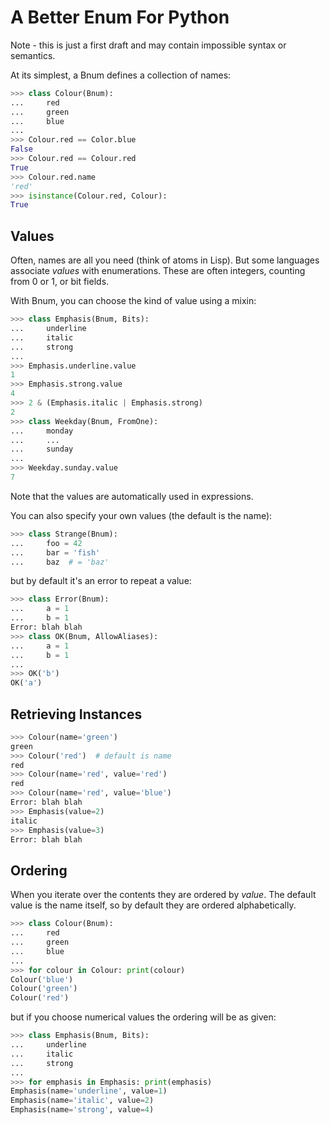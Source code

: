 A Better Enum For Python
========================

Note - this is just a first draft and may contain impossible syntax or
semantics.

At its simplest, a Bnum defines a collection of names:

```python
>>> class Colour(Bnum):
...     red
...     green
...     blue
...
>>> Colour.red == Color.blue
False
>>> Colour.red == Colour.red
True
>>> Colour.red.name
'red'
>>> isinstance(Colour.red, Colour):
True
```

Values
------

Often, names are all you need (think of atoms in Lisp).  But some languages
associate *values* with enumerations.  These are often integers, counting
from 0 or 1, or bit fields.

With Bnum, you can choose the kind of value using a mixin:

```python
>>> class Emphasis(Bnum, Bits):
...     underline
...     italic
...     strong
...
>>> Emphasis.underline.value
1
>>> Emphasis.strong.value
4
>>> 2 & (Emphasis.italic | Emphasis.strong)
2
>>> class Weekday(Bnum, FromOne):
...     monday
...     ...
...     sunday
...
>>> Weekday.sunday.value
7
```

Note that the values are automatically used in expressions.

You can also specify your own values (the default is the name):

```python
>>> class Strange(Bnum):
...     foo = 42
...     bar = 'fish'
...     baz  # = 'baz'
```

but by default it's an error to repeat a value:

```python
>>> class Error(Bnum):
...     a = 1
...     b = 1
Error: blah blah
>>> class OK(Bnum, AllowAliases):
...     a = 1
...     b = 1
...
>>> OK('b')
OK('a')
```

Retrieving Instances
--------------------

```python
>>> Colour(name='green')
green
>>> Colour('red')  # default is name
red
>>> Colour(name='red', value='red')
red
>>> Colour(name='red', value='blue')
Error: blah blah
>>> Emphasis(value=2)
italic
>>> Emphasis(value=3)
Error: blah blah
```

Ordering
--------

When you iterate over the contents they are ordered by *value*.  The default
value is the name itself, so by default they are ordered alphabetically.

```python
>>> class Colour(Bnum):
...     red
...     green
...     blue
...
>>> for colour in Colour: print(colour)
Colour('blue')
Colour('green')
Colour('red')
```

but if you choose numerical values the ordering will be as given:

```python
>>> class Emphasis(Bnum, Bits):
...     underline
...     italic
...     strong
...
>>> for emphasis in Emphasis: print(emphasis)
Emphasis(name='underline', value=1)
Emphasis(name='italic', value=2)
Emphasis(name='strong', value=4)
```

